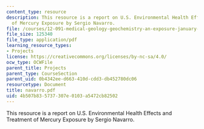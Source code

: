 ```yaml
---
content_type: resource
description: This resource is a report on U.S. Environmental Health Effects and Treatment
  of Mercury Exposure by Sergio Navarro.
file: /courses/12-091-medical-geology-geochemistry-an-exposure-january-iap-2006/4b507b835737307e0103a5472cb82502_navarro.pdf
file_size: 125340
file_type: application/pdf
learning_resource_types:
- Projects
license: https://creativecommons.org/licenses/by-nc-sa/4.0/
ocw_type: OCWFile
parent_title: Projects
parent_type: CourseSection
parent_uid: 0b4342ee-d663-410d-cdd3-db452780dc06
resourcetype: Document
title: navarro.pdf
uid: 4b507b83-5737-307e-0103-a5472cb82502
---
```

This resource is a report on U.S. Environmental Health Effects and Treatment of Mercury Exposure by Sergio Navarro.